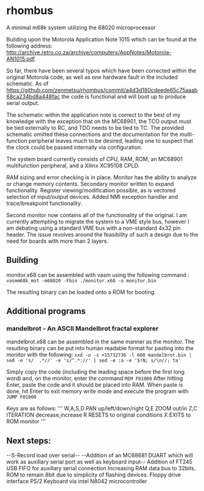 # rhombus
A minimal m68k system utilizing the 68020 microprocessor 

Building upon the Motorola Application Note 1015 which can be found at the following address:
http://archive.retro.co.za/archive/computers/AppNotes/Motorola-AN1015.pdf

So far, there have been several typos which have been corrected within the original Motorola code, 
as well as one hardware fault in the included schematic.
As of https://github.com/zenmetsu/rhombus/commit/a4d3d180cdeede65c75aaab68ca234bd8a448fac   the code
is functional and will boot up to produce serial output.

The schematic within the application note is correct to the best of my knowledge with the exception
that on the MC68901, the TCO output must be tied externally to RC, and TDO needs to be tied to TC.
The provided schematic omitted these connections and the documentation for the multi-function peripheral
leaves much to be desired, leading one to suspect that the clock could be passed internally 
via configuration.

The system board currently consists of CPU, RAM, ROM, an MC68901 multifunction peripheral, and a Xilinx XC95108 CPLD.

RAM sizing and error checking is in place.  Monitor has the ability to analyze or change memory contents.
Secondary monitor written to expand functionality.  Register viewing/modification possible, as is vectored
selection of input/output devices.  Added NMI exception handler and trace/breakpoint functionality.

Second monitor now contains all of the functionality of the original.  I am currently attempting to migrate the system to a VME style bus, however I am debating using a standard VME bus with a non-standard 4x32 pin header.  The issue revolves around the feasibility of such a design due to the need for boards with more than 2 layers.

## Building

monitor.x68 can be assembled with vasm using the following command :
`vasmm68k_mot -m68020 -Fbin ./monitor.x68 -o monitor.bin`

The resulting binary can be loaded onto a ROM for booting.

## Additional programs
### mandelbrot - An ASCII Mandelbrot fractal explorer

mandelbrot.x68 can be assembled in the same manner as the monitor.  The resulting binary can be put into human readable format for pasting into the monitor with the following:
`xxd -u -s +15732736 -l 600 mandelbrot.bin | sed -e 's/  .*//' -e 's/^.*://' | sed -e :a -e '$!N; s/\n//; ta'`

Simply copy the code (including the leading space before the first long word) and, on the monitor, enter the command
`MEM F01000`
After hitting Enter, paste the code and it should be placed into RAM.  When paste is done, hit Enter to exit memory write mode and execute the program with `JUMP F01000`

Keys are as follows:
'''
W,A,S,D   PAN up/left/down/right
Q,E       ZOOM out/in
Z,C       ITERATION decrease,increase
R         RESETS to original conditions
X         EXITS to ROM monitor
'''

## Next steps:

--S-Record load over serial--
--Addition of an MC68681 DUART which will work as auxillary serial port as well as keyboard input--
Addition of FT245 USB FIFO for auxillary serial connection
Increasing RAM data bus to 32bits.  ROM to remain 8bit due to simplicity of flashing devices.
Floppy drive interface
PS/2 Keyboard via intel N8042 microcontroller
